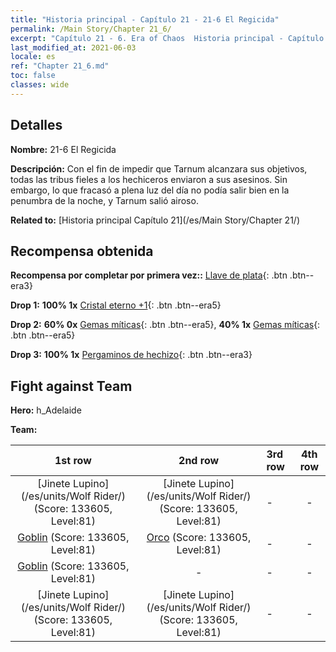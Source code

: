 ```yaml
---
title: "Historia principal - Capítulo 21 - 21-6 El Regicida"
permalink: /Main Story/Chapter 21_6/
excerpt: "Capítulo 21 - 6. Era of Chaos  Historia principal - Capítulo 21_6. 21-6 El Regicida"
last_modified_at: 2021-06-03
locale: es
ref: "Chapter 21_6.md"
toc: false
classes: wide
---
```


## Detalles

 **Nombre:** 21-6 El Regicida

 **Descripción:** Con el fin de impedir que Tarnum alcanzara sus objetivos, todas las tribus fieles a los hechiceros enviaron a sus asesinos. Sin embargo, lo que fracasó a plena luz del día no podía salir bien en la penumbra de la noche, y Tarnum salió airoso.

 **Related to:** [Historia principal Capítulo 21](/es/Main Story/Chapter 21/)

## Recompensa obtenida

 **Recompensa por completar por primera vez::** [Llave de plata](/ItemsES/con_693/){: .btn .btn--era3}

 **Drop 1:** **100% 1x** [Cristal eterno +1](/ItemsES/mat_73/){: .btn .btn--era5}

 **Drop 2:** **60% 0x** [Gemas míticas](/ItemsES/mat_65/){: .btn .btn--era5}, **40% 1x** [Gemas míticas](/ItemsES/mat_65/){: .btn .btn--era5}

 **Drop 3:** **100% 1x** [Pergaminos de hechizo](/ItemsES/con_694/){: .btn .btn--era3}


## Fight against Team
 **Hero:** h_Adelaide

 **Team:**


  | 1st row | 2nd row | 3rd row | 4th row |
  |:----:|:----:|:----|:----:|
  | [Jinete Lupino](/es/units/Wolf Rider/) (Score: 133605, Level:81)  | [Jinete Lupino](/es/units/Wolf Rider/) (Score: 133605, Level:81)  | - | - |
  | [Goblin](/es/units/Goblin/) (Score: 133605, Level:81)  | [Orco](/es/units/Orc/) (Score: 133605, Level:81)  | - | - |
  | [Goblin](/es/units/Goblin/) (Score: 133605, Level:81)  | - | - | - |
  | [Jinete Lupino](/es/units/Wolf Rider/) (Score: 133605, Level:81)  | [Jinete Lupino](/es/units/Wolf Rider/) (Score: 133605, Level:81)  | - | - |


